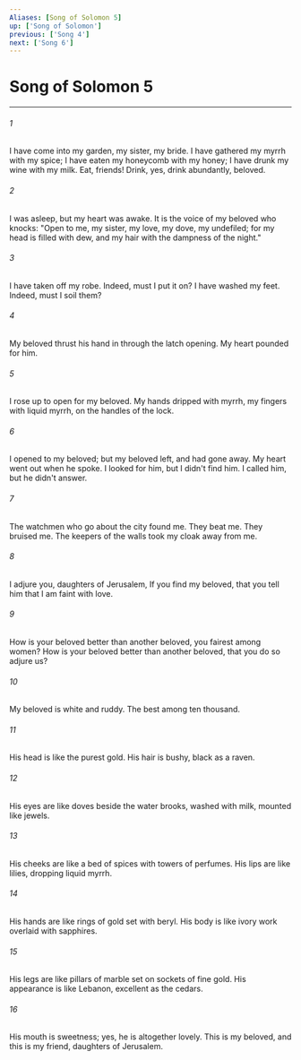 ```yaml
---
Aliases: [Song of Solomon 5]
up: ['Song of Solomon']
previous: ['Song 4']
next: ['Song 6']
---
```

# Song of Solomon 5
***





###### 1 

I have come into my garden, my sister, my bride. I have gathered my myrrh with my spice; I have eaten my honeycomb with my honey; I have drunk my wine with my milk. Eat, friends! Drink, yes, drink abundantly, beloved. 



###### 2 

I was asleep, but my heart was awake. It is the voice of my beloved who knocks: "Open to me, my sister, my love, my dove, my undefiled; for my head is filled with dew, and my hair with the dampness of the night." 



###### 3 

I have taken off my robe. Indeed, must I put it on? I have washed my feet. Indeed, must I soil them? 



###### 4 

My beloved thrust his hand in through the latch opening. My heart pounded for him. 



###### 5 

I rose up to open for my beloved. My hands dripped with myrrh, my fingers with liquid myrrh, on the handles of the lock. 



###### 6 

I opened to my beloved; but my beloved left, and had gone away. My heart went out when he spoke. I looked for him, but I didn't find him. I called him, but he didn't answer. 



###### 7 

The watchmen who go about the city found me. They beat me. They bruised me. The keepers of the walls took my cloak away from me. 



###### 8 

I adjure you, daughters of Jerusalem, If you find my beloved, that you tell him that I am faint with love. 



###### 9 

How is your beloved better than another beloved, you fairest among women? How is your beloved better than another beloved, that you do so adjure us? 



###### 10 

My beloved is white and ruddy. The best among ten thousand. 



###### 11 

His head is like the purest gold. His hair is bushy, black as a raven. 



###### 12 

His eyes are like doves beside the water brooks, washed with milk, mounted like jewels. 



###### 13 

His cheeks are like a bed of spices with towers of perfumes. His lips are like lilies, dropping liquid myrrh. 



###### 14 

His hands are like rings of gold set with beryl. His body is like ivory work overlaid with sapphires. 



###### 15 

His legs are like pillars of marble set on sockets of fine gold. His appearance is like Lebanon, excellent as the cedars. 



###### 16 

His mouth is sweetness; yes, he is altogether lovely. This is my beloved, and this is my friend, daughters of Jerusalem.
